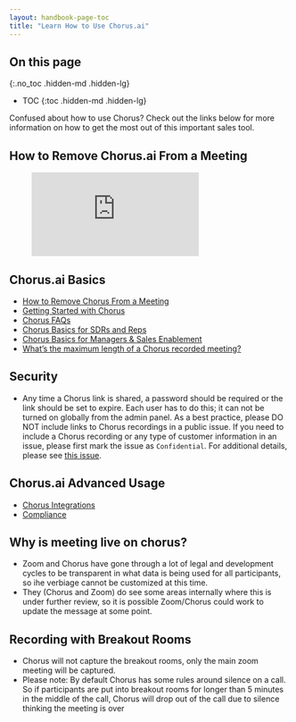 ```yaml
---
layout: handbook-page-toc
title: "Learn How to Use Chorus.ai"
---
```


## On this page
{:.no_toc .hidden-md .hidden-lg}

- TOC
{:toc .hidden-md .hidden-lg}

Confused about how to use Chorus? Check out the links below for more information on how to get the most out of this important sales tool.

## How to Remove Chorus.ai From a Meeting

<!-- blank line -->

<figure class="video_container">
  <iframe src="https://www.loom.com/share/a6513ac235ae4eb9acaaeb167d7583ce" frameborder="0" allowfullscreen="true"> </iframe>
</figure>

<!-- blank line -->

## Chorus.ai Basics

- [How to Remove Chorus From a Meeting](https://www.loom.com/share/a6513ac235ae4eb9acaaeb167d7583ce) 
- [Getting Started with Chorus](https://docs.chorus.ai/hc/en-us/sections/115002365608-Getting-Started-with-Chorus)
- [Chorus FAQs](https://docs.chorus.ai/hc/en-us/sections/115002365588-FAQs)
- [Chorus Basics for SDRs and Reps](https://docs.chorus.ai/hc/en-us/sections/360003251593-Chorus-Basics-for-SDRs-BDRs-and-Reps)
- [Chorus Basics for Managers & Sales Enablement](https://docs.chorus.ai/hc/en-us/sections/115002370787-Chorus-Basics-for-Managers-Sales-Enablement)
- [What’s the maximum length of a Chorus recorded meeting?](https://docs.chorus.ai/hc/en-us/articles/360045702734-What-s-the-maximum-length-of-a-Chorus-recorded-meeting-)

## Security

- Any time a Chorus link is shared, a password should be required or the link should be set to expire. Each user has to do this; it can not be turned on globally from the admin panel.
As a best practice, please DO NOT include links to Chorus recordings in a public issue. If you need to include a Chorus recording or any type of customer information in an issue, please first mark the issue as `Confidential`.
For additional details, please see [this issue](https://gitlab.com/gitlab-com/gl-security/security-operations/sirt/operations/-/issues/1560#note_702890753).


## Chorus.ai Advanced Usage

- [Chorus Integrations](https://docs.chorus.ai/hc/en-us/sections/115002215568-Integrations)
- [Compliance](https://docs.chorus.ai/hc/en-us/sections/360001251353-Compliance)

## Why is meeting live on chorus?
- Zoom and Chorus have gone through a lot of legal and development cycles to be transparent in what data is being used for all participants, so ihe verbiage cannot be customized at this time. 
- They (Chorus and Zoom) do see some areas internally where this is under further review, so it is possible Zoom/Chorus could work to update the message at some point. 

## Recording with Breakout Rooms
- Chorus will not capture the breakout rooms, only the main zoom meeting will be captured.
- Please note: By default Chorus has some rules around silence on a call. So if participants are put into breakout rooms for longer than 5 minutes in the middle of the call, Chorus will drop out of the call due to silence thinking the meeting is over
